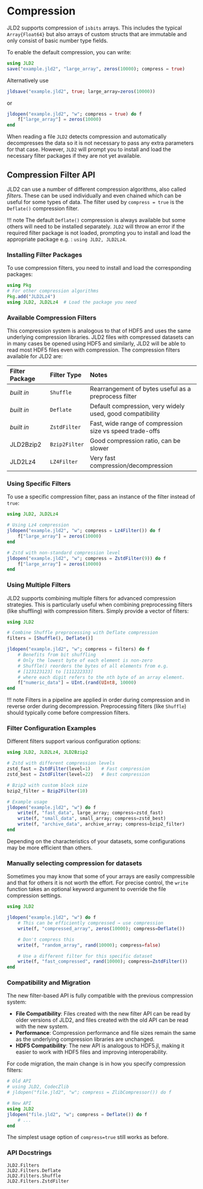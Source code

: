 # Compression

JLD2 supports compression of `isbits` arrays. This includes the typical `Array{Float64}`
but also arrays of custom structs that are immutable and only consist of basic number
type fields.

To enable the default compression, you can write:
```julia
using JLD2
save("example.jld2", "large_array", zeros(10000); compress = true)
```
Alternatively use
```julia
jldsave("example.jld2", true; large_array=zeros(10000))
```
or
```julia
jldopen("example.jld2", "w"; compress = true) do f
    f["large_array"] = zeros(10000)
end
```

When reading a file `JLD2` detects compression and automatically decompresses the data
so it is not necessary to pass any extra parameters for that case.
However, `JLD2` will prompt you to install and load the necessary filter packages if they are
not yet available.

## Compression Filter API

JLD2 can use a number of different compression algorithms, also called *filter*s.
These can be used individually and even chained which can be useful for some types of data.
The filter used by `compress = true` is the `Deflate()` compression filter.

!!! note
    The default `Deflate()` compression is always available but some others will need to be
    installed separately.
    `JLD2` will throw an error if the required filter package is not loaded, prompting
    you to install and load the appropriate package e.g. : `using JLD2, JLD2Lz4`.

### Installing Filter Packages

To use compression filters, you need to install and load the corresponding packages:

```julia
using Pkg
# For other compression algorithms
Pkg.add("JLD2Lz4")
using JLD2, JLD2Lz4  # Load the package you need
```

### Available Compression Filters

This compression system is analogous to that of HDF5 and uses the same underlying compression
libraries. JLD2 files with compressed datasets can in many cases be opened using HDF5 and
similarly, JLD2 will be able to read most HDF5 files even with compression.
The compression filters available for JLD2 are:

| Filter Package | Filter Type       | Notes                                                        |
|:---------------|:------------------|:-------------------------------------------------------------|
| *built in*     | `Shuffle`         | Rearrangement of bytes useful as a preprocess filter         |
| *built in*     | `Deflate`         | Default compression, very widely used, good compatibility    |
| *built in*     | `ZstdFilter`      | Fast, wide range of compression size vs speed trade-offs     |
| JLD2Bzip2      | `Bzip2Filter`     | Good compression ratio, can be slower                        |
| JLD2Lz4        | `LZ4Filter`       | Very fast compression/decompression                          |

### Using Specific Filters

To use a specific compression filter, pass an instance of the filter instead of `true`:

```julia
using JLD2, JLD2Lz4

# Using Lz4 compression
jldopen("example.jld2", "w"; compress = Lz4Filter()) do f
    f["large_array"] = zeros(10000)
end

# Zstd with non-standard compression level
jldopen("example.jld2", "w"; compress = ZstdFilter(9)) do f
    f["large_array"] = zeros(10000)
end
```


### Using Multiple Filters

JLD2 supports combining multiple filters for advanced compression strategies.
This is particularly useful when combining preprocessing filters (like shuffling) with
compression filters. Simply provide a vector of filters:

```julia
using JLD2

# Combine Shuffle preprocessing with Deflate compression
filters = [Shuffle(), Deflate()]

jldopen("example.jld2", "w"; compress = filters) do f
    # Benefits from bit shuffling
    # Only the lowest byte of each element is non-zero
    # Shuffle() reorders the bytes of all elements from e.g.
    # [123123123] to [111222333]
    # where each digit refers to the nth byte of an array element.
    f["numeric_data"] = UInt.(rand(UInt8, 10000)
end
```

!!! note
    Filters in a pipeline are applied in order during compression and in reverse
    order during decompression. Preprocessing filters (like `Shuffle`)
    should typically come before compression filters.


### Filter Configuration Examples

Different filters support various configuration options:

```julia
using JLD2, JLD2Lz4, JLD2Bzip2

# Zstd with different compression levels
zstd_fast = ZstdFilter(level=1)    # Fast compression
zstd_best = ZstdFilter(level=22)   # Best compression

# Bzip2 with custom block size
bzip2_filter = Bzip2Filter(10)

# Example usage
jldopen("example.jld2", "w") do f
    write(f, "fast_data", large_array; compress=zstd_fast)
    write(f, "small_data", small_array; compress=zstd_best)
    write(f, "archive_data", archive_array; compress=bzip2_filter)
end
```

Depending on the characteristics of your datasets, some configurations may be more efficient
than others.

### Manually selecting compression for datasets

Sometimes you may know that some of your arrays are easily compressible and
that for others it is not worth the effort. For precise control, the
`write` function takes an optional keyword argument to override the file compression
settings.

```julia
using JLD2

jldopen("example.jld2", "w") do f
    # This can be efficiently compressed → use compression
    write(f, "compressed_array", zeros(10000); compress=Deflate())

    # Don't compress this
    write(f, "random_array", rand(10000); compress=false)

    # Use a different filter for this specific dataset
    write(f, "fast_compressed", rand(10000); compress=ZstdFilter())
end
```

### Compatibility and Migration

The new filter-based API is fully compatible with the previous compression system:

- **File Compatibility**: Files created with the new filter API can be read by older
  versions of JLD2, and files created with the old API can be read with the new system.
- **Performance**: Compression performance and file sizes remain the same as the
  underlying compression libraries are unchanged.
- **HDF5 Compatibility**: The new API is analogous to HDF5.jl, making it easier to
  work with HDF5 files and improving interoperability.

For code migration, the main change is in how you specify compression filters:

```julia
# Old API
# using JLD2, CodecZlib
# jldopen("file.jld2", "w"; compress = ZlibCompressor()) do f

# New API
using JLD2
jldopen("file.jld2", "w"; compress = Deflate()) do f
    # ...
end
```

The simplest usage option of `compress=true` still works as before.


### API Docstrings

```@docs
JLD2.Filters
JLD2.Filters.Deflate
JLD2.Filters.Shuffle
JLD2.Filters.ZstdFilter
```

